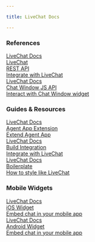 ```yaml
---

title: LiveChat Docs

---
```


### References
<div class="docs-covers">
	<a href="/rest-api" class="docs-cover orange" data-color="#efa843">
		<div class="docs-cover-header">LiveChat Docs</div>
		<div class="docs-cover-title">LiveChat<br/><span class="docs-cover-underline">REST API</span></div>
		<div class="docs-cover-subtitle">Integrate with LiveChat</div>
	</a>
	<a href="/js-api" class="docs-cover red" data-color="#d85b55">
		<div class="docs-cover-header">LiveChat Docs</div>
		<div class="docs-cover-title">Chat Window <span class="docs-cover-underline">JS API</span></div>
		<div class="docs-cover-subtitle">Interact with Chat Window widget</div>
	</a>
</div>

### Guides & Resources
<div class="docs-covers">
	<a href="/agent-app-extension" class="docs-cover green" data-color="#46b776">
		<div class="docs-cover-header">LiveChat Docs</div>
		<div class="docs-cover-title">Agent App <span class="docs-cover-underline">Extension</span></div>
		<div class="docs-cover-subtitle">Extend Agent App</div>
	</a>
	<a href="/build-integration" class="docs-cover violet" data-color="#9473dd">
		<div class="docs-cover-header">LiveChat Docs</div>
		<div class="docs-cover-title">Build <span class="docs-cover-underline">Integration</span></div>
		<div class="docs-cover-subtitle">Integrate with LiveChat</div>
	</a>
	<a href="/boilerplate" class="docs-cover blue" data-color="#4285f4">
		<div class="docs-cover-header">LiveChat Docs</div>
		<div class="docs-cover-title"><span class="docs-cover-underline">Boilerplate</span></div>
		<div class="docs-cover-subtitle">How to style like LiveChat</div>
	</a>
</div>

### Mobile Widgets
<div class="docs-covers">
	<a href="/ios-widget" class="docs-cover light-blue" data-color="#5ac8fa">
		<div class="docs-cover-header">LiveChat Docs</div>
		<div class="docs-cover-title"><span class="docs-cover-underline">iOS Widget</span></div>
		<div class="docs-cover-subtitle">Embed chat in your mobile app</div>
	</a>
	<a href="/android-widget" class="docs-cover light-green" data-color="#6ab344">
		<div class="docs-cover-header">LiveChat Docs</div>
		<div class="docs-cover-title">Android <span class="docs-cover-underline">Widget</span></div>
		<div class="docs-cover-subtitle">Embed chat in your mobile app</div>
	</a>
</div>
